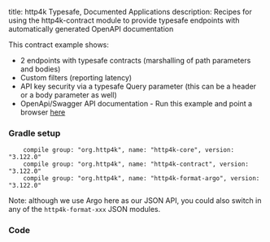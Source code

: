 title: http4k Typesafe, Documented Applications
description: Recipes for using the http4k-contract module to provide typesafe endpoints with automatically generated OpenAPI documentation

This contract example shows:

- 2 endpoints with typesafe contracts (marshalling of path parameters and bodies)
- Custom filters (reporting latency)
- API key security via a typesafe Query parameter (this can be a header or a body parameter as well)
- OpenApi/Swagger API documentation - Run this example and point a browser [here](http://petstore.swagger.io/?url=http://localhost:8000/context/swagger.json)

### Gradle setup
```
    compile group: "org.http4k", name: "http4k-core", version: "3.122.0"
    compile group: "org.http4k", name: "http4k-contract", version: "3.122.0"
    compile group: "org.http4k", name: "http4k-format-argo", version: "3.122.0"
```

Note: although we use Argo here as our JSON API, you could also switch in any of the `http4k-format-xxx` JSON modules. 

### Code [<img class="octocat"/>](https://github.com/http4k/http4k/blob/master/src/docs/cookbook/typesafe_http_contracts/example.kt)
<script src="https://gist-it.appspot.com/https://github.com/http4k/http4k/blob/master/src/docs/cookbook/typesafe_http_contracts/example.kt"></script>
